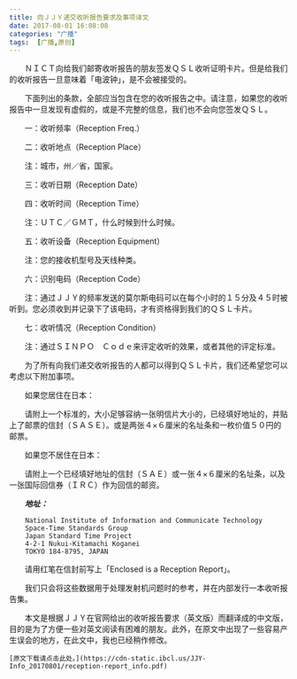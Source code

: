 ```yaml
---
title: 向ＪＪＹ递交收听报告要求及事项译文
date: 2017-08-01 16:08:08
categories: "广播"
tags:  [广播,原创]
---
```

　　ＮＩＣＴ向给我们邮寄收听报告的朋友签发ＱＳＬ收听证明卡片。但是给我们的收听报告一旦意味着「电波钟」，是不会被接受的。

　　下面列出的条款，全部应当包含在您的收听报告之中。请注意，如果您的收听报告中一旦发现有虚假的，或是不完整的信息，我们也不会向您签发ＱＳＬ。


<!--more-->

　　一：收听频率（Reception Freq.）


　　二：收听地点（Reception Place）

　　注：城市，州／省，国家。


　　三：收听日期（Reception Date）


　　四：收听时间（Reception Time）

　　注：ＵＴＣ／ＧＭＴ，什么时候到什么时候。


　　五：收听设备（Reception Equipment）

　　注：您的接收机型号及天线种类。


　　六：识别电码（Reception Code）

　　注：通过ＪＪＹ的频率发送的莫尔斯电码可以在每个小时的１５分及４５时被听到。您必须收到并记录下了该电码，才有资格得到我们的ＱＳＬ卡片。


　　七：收听情况（Reception Condition）

　　注：通过ＳＩＮＰＯ　Ｃｏｄｅ来评定收听的效果，或者其他的评定标准。


　　为了所有向我们递交收听报告的人都可以得到ＱＳＬ卡片，我们还希望您可以考虑以下附加事项。


　　如果您居住在日本：

　　请附上一个标准的，大小足够容纳一张明信片大小的，已经填好地址的，并贴上了邮票的信封（ＳＡＳＥ）。或是两张４×６厘米的名址条和一枚价值５０円的邮票。


　　如果您不居住在日本：

　　请附上一个已经填好地址的信封（ＳＡＥ）或一张４×６厘米的名址条，以及一张国际回信券（ＩＲＣ）作为回信的邮资。


　　***地址：***
```
    National Institute of Information and Communicate Technology
    Space-Time Standards Group
    Japan Standard Time Project
    4-2-1 Nukui-Kitamachi Koganei
    TOKYO 184-8795, JAPAN
```

　　请用红笔在信封前写上「Enclosed is a Reception Report」。

　　我们只会将这些数据用于处理发射机问题时的参考，并在内部发行一本收听报告集。

　　本文是根据ＪＪＹ在官网给出的收听报告要求（英文版）而翻译成的中文版，目的是为了方便一些对英文阅读有困难的朋友。此外，在原文中出现了一些容易产生误会的地方，在此文中，我也已经稍作修改。

    [原文下载请点击此处。](https://cdn-static.ibcl.us/JJY-Info_20170801/reception-report_info.pdf)